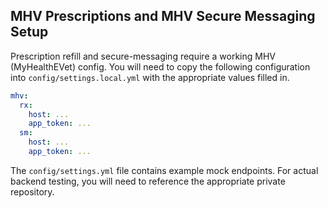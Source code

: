 ## MHV Prescriptions and MHV Secure Messaging Setup

Prescription refill and secure-messaging require a working MHV (MyHealthEVet)
config.  You will need to copy the following configuration into
`config/settings.local.yml` with the appropriate values filled in.

```yaml
mhv:
  rx:
    host: ...
    app_token: ...
  sm:
    host: ...
    app_token: ...
```

The `config/settings.yml` file contains example mock endpoints. For actual
backend testing, you will need to reference the appropriate private repository.
